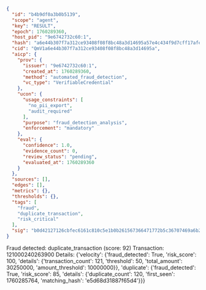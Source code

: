 ```json
{
  "id": "b4b9df0a3b0b5139",
  "scope": "agent",
  "key": "RESULT",
  "epoch": 1760289360,
  "host_pid": "9e6742732c60:1",
  "hash": "a6e44b307f7a312ce93408f08f8bc48a3d14695a57e4c434f9d7cff17afee408",
  "cid": "QmV1a6e44b307f7a312ce93408f08f8bc48a3d14695a",
  "aicp": {
    "prov": {
      "issuer": "9e6742732c60:1",
      "created_at": 1760289360,
      "method": "automated_fraud_detection",
      "vc_type": "VerifiableCredential"
    },
    "ucon": {
      "usage_constraints": [
        "no_pii_export",
        "audit_required"
      ],
      "purpose": "fraud_detection_analysis",
      "enforcement": "mandatory"
    },
    "eval": {
      "confidence": 1.0,
      "evidence_count": 0,
      "review_status": "pending",
      "evaluated_at": 1760289360
    }
  },
  "sources": [],
  "edges": [],
  "metrics": {},
  "thresholds": {},
  "tags": [
    "fraud",
    "duplicate_transaction",
    "risk_critical"
  ],
  "sig": "b0d42127126cbfec6161c810c5e1b0b261567366471772b5c36707469a6b2c03"
}
```

Fraud detected: duplicate_transaction (score: 92)
Transaction: 121000240263900
Details: {'velocity': {'fraud_detected': True, 'risk_score': 100, 'details': {'transaction_count': 121, 'threshold': 50, 'total_amount': 30250000, 'amount_threshold': 10000000}}, 'duplicate': {'fraud_detected': True, 'risk_score': 85, 'details': {'duplicate_count': 120, 'first_seen': 1760285764, 'matching_hash': 'e5d68d31887f65d4'}}}